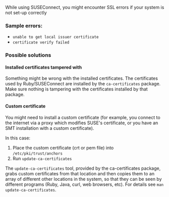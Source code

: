 While using SUSEConnect, you might encounter SSL errors if your system is not set-up correctly

### Sample errors:

- `unable to get local issuer certificate`
- `certificate verify failed`

### Possible solutions 

#### Installed certificates tampered with

Something might be wrong with the installed certificates. The certificates used by Ruby/SUSEConnect are installed by the `ca-certificates` package. Make sure nothing is tampering with the certificates installed by that package.

#### Custom certificate

You might need to install a custom certificate (for example, you connect to the internet via a proxy which modifies SUSE's certificate, or you have an SMT installation with a custom certificate).

In this case:

1. Place the custom certificate (crt or pem file) into `/etc/pki/trust/anchors`
2. Run `update-ca-certificates`

The `update-ca-certificates` tool, provided by the ca-certificates package, grabs custom certificates from that location and then copies them to an array of different other locations in the system, so that they can be seen by different programs (Ruby, Java, curl, web browsers, etc). For details see `man update-ca-certificates`.